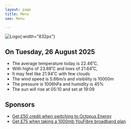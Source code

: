```yaml
---
layout: page
title: Menu
seo: Menu

---
```


![Logo](/images/logo.jpg){:width="832px"}

<!-- weather_marker starts -->
## On Tuesday, 26 August 2025

- The average temperature today is 22.46˚C,
- With highs of 23.88˚C and lows of 21.64˚C,
- It may feel like 21.94˚C with few clouds
- The wind speed is 5.66m/s and visibility is 10000m
- The pressure is 1006hPa and humidity is 45%
- The sun will rise at 05:10 and set at 19:09

<!-- weather_marker ends -->

## Sponsors

- [Get £50 credit when switching to Octopus Energy](https://bit.ly/3oD1nnS)
- [Get £75 when taking a 1000mb YouFibre broadband plan](https://aklam.io/91zWhU?)
